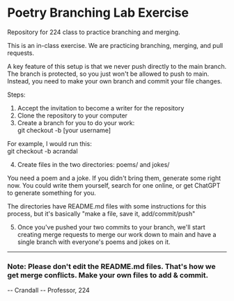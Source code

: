 # Poetry Branching Lab Exercise

Repository for 224 class to practice branching and merging.

This is an in-class exercise.
We are practicing branching, merging, and pull requests.

A key feature of this setup is that we never push directly to the main branch.
The branch is protected, so you just won't be allowed to push to main.
Instead, you need to make your own branch and commit your file changes.

Steps:

1) Accept the invitation to become a writer for the repository
2) Clone the repository to your computer
3) Create a branch for you to do your work:  
  git checkout -b [your username]

  For example, I would run this:  
  git checkout -b acrandal

4) Create files in the two directories: poems/ and jokes/

  You need a poem and a joke. If you didn't bring them, generate some right now. You could write them yourself, search for one online, or get ChatGPT to generate something for you.

  The directories have README.md files with some instructions for this process, but it's basically "make a file, save it, add/commit/push"

5) Once you've pushed your two commits to your branch, we'll start creating merge requests to merge our work down to main and have a single branch with everyone's poems and jokes on it.

---

### Note: Please don't edit the README.md files. That's how we get merge conflicts. Make your own files to add & commit.

-- Crandall
-- Professor, 224

